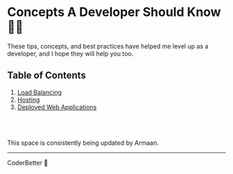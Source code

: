 # Concepts A Developer Should Know 👨‍💻

These tips, concepts, and best practices have helped me level up as a developer, and I hope they will help you too. 





##  Table of Contents
1. [Load Balancing](LoadBalancing.md)
2. [Hosting](Hosting.md)
3. [Deployed Web Applications](DeployedWebApps.md)



















<br><br><br>
 This space is consistently being updated by Armaan.

---

CoderBetter 🚀
